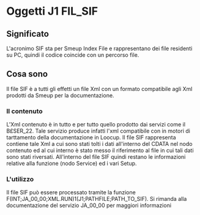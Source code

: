 # Oggetti J1 FIL_SIF
## Significato
L'acronimo SIF sta per Smeup Index File e rappresentano dei file residenti su PC, quindi il codice coincide con un percorso file.
## Cosa sono
Il file SIF è a tutti gli effetti un file Xml con un formato compatibile agli Xml prodotti da Smeup per la documentazione.
### Il contenuto
L'Xml contenuto è in tutto e per tutto quello prodotto dai servizi come il B£SER_22. Tale servizio produce infatti l'xml compatibile con in motori di tarttamento della documentazione in Loocup.
Il file SIF rappresenta contiene tale Xml a cui sono stati tolti i dati all'interno del CDATA nel nodo contenuto ed al cui interno è stato messo il riferimento al file in cui tali dati sono stati riversati.
All'interno del file SIF quindi restano le informazioni relative alla funzione (nodo Service) ed i vari Setup.
### L'utilizzo
Il file SIF può essere processato tramite la funzione F(INT;JA_00_00;XML.RUN)1(J1;PATHFILE;PATH_TO_SIF). Si rimanda alla documentazione del servizio JA_00_00 per maggiori informazioni

